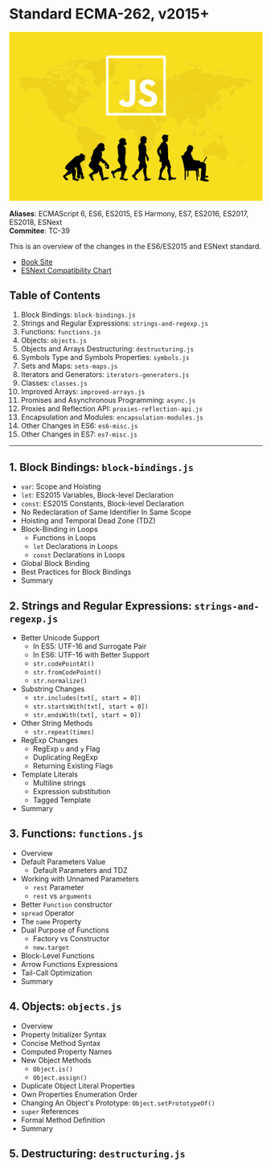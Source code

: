 # Standard ECMA-262, v2015+

![JS Evolution](./img/js.png)

**Aliases**: ECMAScript 6, ES6, ES2015, ES Harmony, ES7, ES2016, ES2017, ES2018, ESNext\
**Commitee**: TC-39

This is an overview of the changes in the ES6/ES2015 and ESNext standard.

- [Book Site](https://leanpub.com/understandinges6/read)
- [ESNext Compatibility Chart](https://kangax.github.io/compat-table/es6/)

## Table of Contents

1. Block Bindings: `block-bindings.js`
1. Strings and Regular Expressions: `strings-and-regexp.js`
1. Functions: `functions.js`
1. Objects: `objects.js`
1. Objects and Arrays Destructuring: `destructuring.js`
1. Symbols Type and Symbols Properties: `symbols.js`
1. Sets and Maps: `sets-maps.js`
1. Iterators and Generators: `iterators-generators.js`
1. Classes: `classes.js`
1. Improved Arrays: `improved-arrays.js`
1. Promises and Asynchronous Programming: `async.js`
1. Proxies and Reflection API: `proxies-reflection-api.js`
1. Encapsulation and Modules: `encapsulation-modules.js`
1. Other Changes in ES6: `es6-misc.js`
1. Other Changes in ES7: `es7-misc.js`

---

## 1. Block Bindings: `block-bindings.js`

- `var`: Scope and Hoisting
- `let`: ES2015 Variables, Block-level Declaration
- `const`: ES2015 Constants, Block-level Declaration
- No Redeclaration of Same Identifier In Same Scope
- Hoisting and Temporal Dead Zone (TDZ)
- Block-Binding in Loops
  - Functions in Loops
  - `let` Declarations in Loops
  - `const` Declarations in Loops
- Global Block Binding
- Best Practices for Block Bindings
- Summary

## 2. Strings and Regular Expressions: `strings-and-regexp.js`

- Better Unicode Support
  - In ES5: UTF-16 and Surrogate Pair
  - In ES6: UTF-16 with Better Support
  - `str.codePointAt()`
  - `str.fromCodePoint()`
  - `str.normalize()`
- Substring Changes
  - `str.includes(txt[, start = 0])`
  - `str.startsWith(txt[, start = 0])`
  - `str.endsWith(txt[, start = 0])`
- Other String Methods
  - `str.repeat(times)`
- RegExp Changes
  - RegExp `u` and `y` Flag
  - Duplicating RegExp
  - Returning Existing Flags
- Template Literals
  - Multiline strings
  - Expression substitution
  - Tagged Template
- Summary

## 3. Functions: `functions.js`

- Overview
- Default Parameters Value
  - Default Parameters and TDZ
- Working with Unnamed Parameters
  - `rest` Parameter
  - `rest` vs `arguments`
- Better `Function` constructor
- `spread` Operator
- The `name` Property
- Dual Purpose of Functions
  - Factory vs Constructor
  - `new.target`
- Block-Level Functions
- Arrow Functions Expressions
- Tail-Call Optimization
- Summary

## 4. Objects: `objects.js`

- Overview
- Property Initializer Syntax
- Concise Method Syntax
- Computed Property Names
- New Object Methods
  - `Object.is()`
  - `Object.assign()`
- Duplicate Object Literal Properties
- Own Properties Enumeration Order
- Changing An Object's Prototype: `Object.setPrototypeOf()`
- `super` References
- Formal Method Definition
- Summary

## 5. Destructuring: `destructuring.js`
